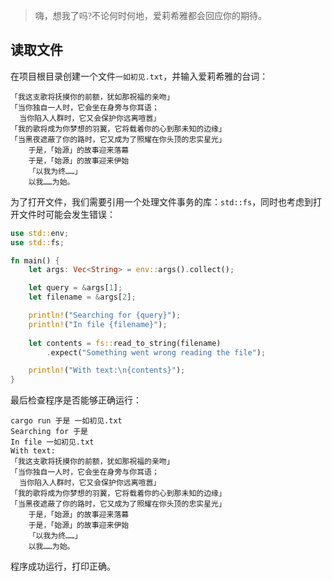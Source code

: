 > <font face = "楷体">嗨，想我了吗?不论何时何地，爱莉希雅都会回应你的期待。</font>

## 读取文件
在项目根目录创建一个文件`一如初见.txt`，并输入爱莉希雅的台词：
```
「我这支歌将抚摸你的前额，犹如那祝福的亲吻」
「当你独自一人时，它会坐在身旁与你耳语；
  当你陷入人群时，它又会保护你远离喧嚣」
「我的歌将成为你梦想的羽翼，它将载着你的心到那未知的边缘」
「当黑夜遮蔽了你的路时，它又成为了照耀在你头顶的忠实星光」
    于是，「始源」的故事迎来落幕
    于是，「始源」的故事迎来伊始
    「以我为终……」
    以我……为始。
```
为了打开文件，我们需要引用一个处理文件事务的库：`std::fs`，同时也考虑到打开文件时可能会发生错误：
```rust
use std::env;
use std::fs;

fn main() {
    let args: Vec<String> = env::args().collect();

    let query = &args[1];
    let filename = &args[2];

    println!("Searching for {query}");
    println!("In file {filename}");
    
    let contents = fs::read_to_string(filename)
        .expect("Something went wrong reading the file");

    println!("With text:\n{contents}");
}
```
最后检查程序是否能够正确运行：
```shell
cargo run 于是 一如初见.txt
Searching for 于是
In file 一如初见.txt
With text:
「我这支歌将抚摸你的前额，犹如那祝福的亲吻」
「当你独自一人时，它会坐在身旁与你耳语；
  当你陷入人群时，它又会保护你远离喧嚣」
「我的歌将成为你梦想的羽翼，它将载着你的心到那未知的边缘」
「当黑夜遮蔽了你的路时，它又成为了照耀在你头顶的忠实星光」
    于是，「始源」的故事迎来落幕
    于是，「始源」的故事迎来伊始
    「以我为终……」
    以我……为始。
```
程序成功运行，打印正确。